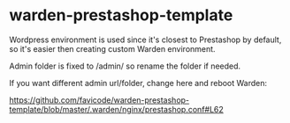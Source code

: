 # warden-prestashop-template

Wordpress environment is used since it's closest to Prestashop by default,
so it's easier then creating custom Warden environment.

Admin folder is fixed to /admin/ so rename the folder if needed.

If you want different admin url/folder, change here and reboot Warden:

https://github.com/favicode/warden-prestashop-template/blob/master/.warden/nginx/prestashop.conf#L62


